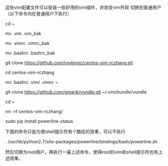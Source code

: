 这些vim配置文件可以安装一些好用的vim插件，并改变vim外观
切换到普通用户（以下命令均在普通用户下执行）

cd ~

mv .vim .vim_bak

mv .vimrc .vimrc_bak

mv .bashrc .bashrc_bak

git clone https://github.com/roykingz/centos-vim-rczhang.git

cd centos-vim-rczhang

mv .bashrc .vim/ .vimrc ~

git clone https://github.com/gmarik/vundle.git ~/.vim/bundle/vundle

cd ~

rm -rf centos-vim-rczhang/

sudo pip install powerline-status


下面的命令只是为使shell提示符有个酷炫的效果，可以不执行

. /usr/lib/python2.7/site-packages/powerline/bindings/bash/powerline.sh


然后切换为root用户，再执行一遍上述命令，使得root的vim和shell提示符也有上述效果。
